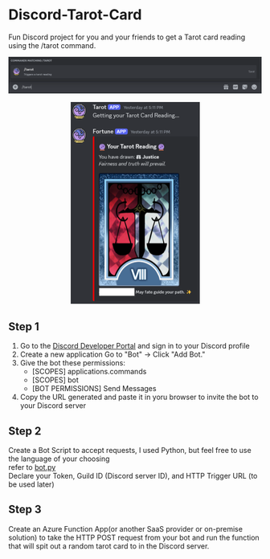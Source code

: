 # Discord-Tarot-Card
Fun Discord project for you and your friends to get a Tarot card reading using the /tarot command.

![command](https://github.com/permach-tech/Discord-Tarot-Card/blob/main/screenshots/command.png)

<p align="center">
  <img width="257" height="402" src="https://github.com/permach-tech/Discord-Tarot-Card/blob/main/screenshots/result.png">
</p>

## Step 1
1. Go to the [Discord Developer Portal](https://discord.com/developers) and sign in to your Discord profile
2. Create a new application Go to "Bot" → Click "Add Bot."
3. Give the bot these permissions:
    - [SCOPES] applications.commands
    - [SCOPES] bot 
    - [BOT PERMISSIONS] Send Messages
4. Copy the URL generated and paste it in yoru browser to invite the bot to your Discord server

## Step 2
Create a Bot Script to accept requests, I used Python, but feel free to use the language of your choosing<br>
refer to [bot.py](https://github.com/permach-tech/Discord-Tarot-Card/blob/main/bot.py) <br>
Declare your Token, Guild ID (Discord server ID), and HTTP Trigger URL (to be used later)

## Step 3
Create an Azure Function App(or another SaaS provider or on-premise solution) to take the HTTP POST request from your bot and run the function that will spit out a random tarot card to in the Discord server.
